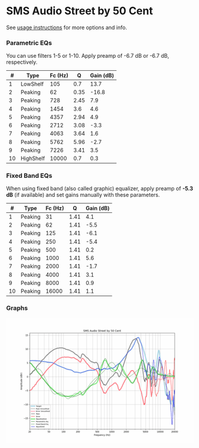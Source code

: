 # SMS Audio Street by 50 Cent
See [usage instructions](https://github.com/jaakkopasanen/AutoEq#usage) for more options and info.

### Parametric EQs
You can use filters 1-5 or 1-10. Apply preamp of -6.7 dB or -6.7 dB, respectively.

|   # | Type      |   Fc (Hz) |    Q |   Gain (dB) |
|-----|-----------|-----------|------|-------------|
|   1 | LowShelf  |       105 | 0.7  |        13.7 |
|   2 | Peaking   |        62 | 0.35 |       -16.8 |
|   3 | Peaking   |       728 | 2.45 |         7.9 |
|   4 | Peaking   |      1454 | 3.6  |         4.6 |
|   5 | Peaking   |      4357 | 2.94 |         4.9 |
|   6 | Peaking   |      2712 | 3.08 |        -3.3 |
|   7 | Peaking   |      4063 | 3.64 |         1.6 |
|   8 | Peaking   |      5762 | 5.96 |        -2.7 |
|   9 | Peaking   |      7226 | 3.41 |         3.5 |
|  10 | HighShelf |     10000 | 0.7  |         0.3 |

### Fixed Band EQs
When using fixed band (also called graphic) equalizer, apply preamp of **-5.3 dB** (if available) and set gains manually with these parameters.

|   # | Type    |   Fc (Hz) |    Q |   Gain (dB) |
|-----|---------|-----------|------|-------------|
|   1 | Peaking |        31 | 1.41 |         4.1 |
|   2 | Peaking |        62 | 1.41 |        -5.5 |
|   3 | Peaking |       125 | 1.41 |        -6.1 |
|   4 | Peaking |       250 | 1.41 |        -5.4 |
|   5 | Peaking |       500 | 1.41 |         0.2 |
|   6 | Peaking |      1000 | 1.41 |         5.6 |
|   7 | Peaking |      2000 | 1.41 |        -1.7 |
|   8 | Peaking |      4000 | 1.41 |         3.1 |
|   9 | Peaking |      8000 | 1.41 |         0.9 |
|  10 | Peaking |     16000 | 1.41 |         1.1 |

### Graphs
![](./SMS%20Audio%20Street%20by%2050%20Cent.png)
